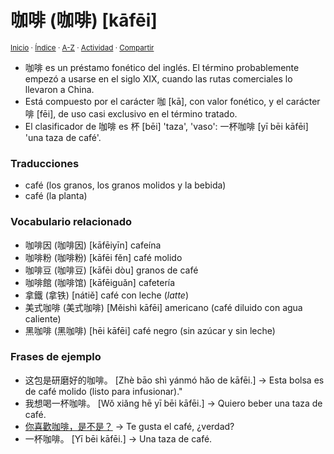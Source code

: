 # 咖啡 (咖啡) [kāfēi]
<sup>[Inicio](../../../../index.md) · [Índice](../../../../indices/chino-espanol-ka1.md) · [A-Z](../../../../indices/alfabetico.md) · [Actividad](../../../../indices/actividad.md) · [Compartir](https://x.com/intent/tweet?text=%E5%92%96%E5%95%A1%20(%E5%92%96%E5%95%A1)%20%5Bk%C4%81f%C4%93i%5D%20en%20el%20Diccionario%20chino-espa%C3%B1ol%2C%20con%20frases%20de%20ejemplo%2C%20notas%20gramaticales%20y%20traducciones.%0A%E2%86%92%20https%3A%2F%2Fjucardus.github.io%2Fcontenido%2Fk%2Fa%2F1%2Fka1-fei1.html%0A%0A%23chn_espnl_jucardus%0A%40jucardus)</sup>

* 咖啡 es un préstamo fonético del inglés. El término probablemente empezó a usarse en el siglo XIX, cuando las rutas comerciales lo llevaron a China.
* Está compuesto por el carácter 咖 [kā], con valor fonético, y el carácter 啡 [fēi], de uso casi exclusivo en el término tratado.
* El clasificador de 咖啡 es 杯 [bēi] 'taza', 'vaso': 一杯咖啡 [yī bēi kāfēi] 'una taza de café'.

### Traducciones

* café (los granos, los granos molidos y la bebida)
* café (la planta)

### Vocabulario relacionado

* 咖啡因 (咖啡因) [kāfēiyīn] cafeína
* 咖啡粉 (咖啡粉) [kāfēi fěn] café molido
* 咖啡豆 (咖啡豆) [kāfēi dòu] granos de café
* 咖啡館 (咖啡馆) [kāfēiguǎn] cafetería
* 拿鐵 (拿铁) [nátiě] café con leche (_latte_)
* 美式咖啡 (美式咖啡) [Měishì kāfēi] americano (café diluido con agua caliente)
* 黑咖啡 (黑咖啡) [hēi kāfēi] café negro (sin azúcar y sin leche)

### Frases de ejemplo

* 这包是研磨好的咖啡。 [Zhè bāo shì yánmó hǎo de kāfēi.] → Esta bolsa es de café molido (listo para infusionar)."
* 我想喝一杯咖啡。 [Wǒ xiǎng hē yī bēi kāfēi.] → Quiero beber una taza de café.
* [你喜歡咖啡，是不是？](../../../../contenido/n/i/3/ni3-xi3-huan1-ka1-fei1-shi4-bu2-shi4.md) → Te gusta el café, ¿verdad?
* 一杯咖啡。 [Yī bēi kāfēi.] → Una taza de café.
